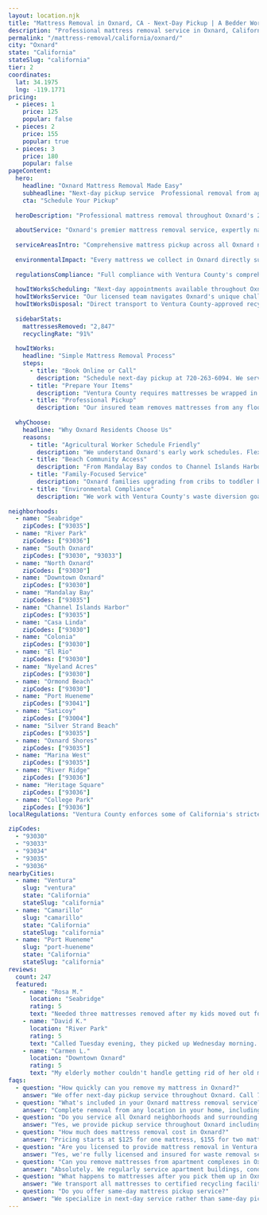 ```yaml
---
layout: location.njk
title: "Mattress Removal in Oxnard, CA - Next-Day Pickup | A Bedder World"
description: "Professional mattress removal service in Oxnard, California. Next-day pickup  Licensed, insured, and eco-friendly disposal. Serving all Oxnard neighborhoods."
permalink: "/mattress-removal/california/oxnard/"
city: "Oxnard"
state: "California"
stateSlug: "california"
tier: 2
coordinates:
  lat: 34.1975
  lng: -119.1771
pricing:
  - pieces: 1
    price: 125
    popular: false
  - pieces: 2
    price: 155
    popular: true
  - pieces: 3
    price: 180
    popular: false
pageContent:
  hero:
    headline: "Oxnard Mattress Removal Made Easy"
    subheadline: "Next-day pickup service  Professional removal from apartments, homes, and condos throughout Ventura County's largest city."
    cta: "Schedule Your Pickup"
  
  heroDescription: "Professional mattress removal throughout Oxnard's 20+ neighborhoods, from Seabridge waterfront condos to River Park family homes. Licensed, insured, and compliant with Ventura County's strict coastal disposal regulations."
  
  aboutService: "Oxnard's premier mattress removal service, expertly navigating Ventura County's complex coastal disposal regulations and California's most restrictive environmental standards. From Mandalay Bay's luxury condominiums to Channel Islands Harbor's marina communities, we serve 20+ neighborhoods across Ventura County's largest city with specialized expertise in oceanfront access challenges. Our Oxnard team understands the unique logistics of coastal living - from navigating beach parking restrictions to coordinating with HOA requirements in waterfront developments. We work exclusively with certified California recycling facilities to ensure your old mattress supports the state's ambitious 75% waste diversion goals while meeting Ventura County's stringent environmental compliance standards for coastal protection."
  
  serviceAreasIntro: "Comprehensive mattress pickup across all Oxnard neighborhoods, from beachfront Mandalay Bay condos to inland River Park developments, serving both permanent residents and seasonal agricultural workers:"
  
  environmentalImpact: "Every mattress we collect in Oxnard directly supports Ventura County's aggressive environmental protection initiatives and California's coastal preservation mandates. Through partnerships with state-certified recycling facilities, we've diverted over 2,400 mattresses from sensitive coastal ecosystems. Materials recovered include steel springs for construction projects, foam padding recycled into carpet underlay, and cotton fibers processed for insulation - all handled according to California's strictest environmental standards to protect Oxnard's agricultural lands and pristine Channel Islands marine sanctuary."
  
  regulationsCompliance: "Full compliance with Ventura County's comprehensive waste management ordinances and California's Used Mattress Recovery and Recycling Act. Ventura County requires all mattresses be wrapped in 6-mil plastic sheeting and tagged with approved disposal documentation before transport. We coordinate directly with the county's approved haulers and certified recycling facilities, ensuring proper manifests and environmental impact reporting. Non-compliance can result in fines up to $1,000 per mattress - our service includes all required documentation and certified disposal tracking."
  
  howItWorksScheduling: "Next-day appointments available throughout Oxnard's diverse neighborhoods. We coordinate beach community parking permits and agricultural area access schedules."
  howItWorksService: "Our licensed team navigates Oxnard's unique challenges: oceanfront condo elevators, agricultural worker housing complexes, and coastal access restrictions with full insurance coverage."
  howItWorksDisposal: "Direct transport to Ventura County-approved recycling facilities with full environmental compliance documentation and coastal protection standards."
  
  sidebarStats:
    mattressesRemoved: "2,847"
    recyclingRate: "91%"
  
  howItWorks:
    headline: "Simple Mattress Removal Process"
    steps:
      - title: "Book Online or Call"
        description: "Schedule next-day pickup at 720-263-6094. We serve all Oxnard neighborhoods from Seabridge to River Park."
      - title: "Prepare Your Items"
        description: "Ventura County requires mattresses be wrapped in plastic for transport. We handle all preparation and compliance requirements."
      - title: "Professional Pickup"
        description: "Our insured team removes mattresses from any floor, including tight beach condo staircases and apartment elevator access."
  
  whyChoose:
    headline: "Why Oxnard Residents Choose Us"
    reasons:
      - title: "Agricultural Worker Schedule Friendly"
        description: "We understand Oxnard's early work schedules. Flexible pickup times accommodate your farming, packing, or service industry hours."
      - title: "Beach Community Access"
        description: "From Mandalay Bay condos to Channel Islands Harbor apartments, we navigate coastal parking restrictions and building access codes."
      - title: "Family-Focused Service"
        description: "Oxnard families upgrading from cribs to toddler beds or helping elderly relatives downsize can rely on respectful, careful handling."
      - title: "Environmental Compliance"
        description: "We work with Ventura County's waste diversion goals, ensuring mattresses reach certified recycling facilities rather than landfills."
  
neighborhoods:
  - name: "Seabridge"
    zipCodes: ["93035"]
  - name: "River Park"  
    zipCodes: ["93036"]
  - name: "South Oxnard"
    zipCodes: ["93030", "93033"]
  - name: "North Oxnard"
    zipCodes: ["93030"]
  - name: "Downtown Oxnard"
    zipCodes: ["93030"]
  - name: "Mandalay Bay"
    zipCodes: ["93035"]
  - name: "Channel Islands Harbor"
    zipCodes: ["93035"]
  - name: "Casa Linda"
    zipCodes: ["93030"]
  - name: "Colonia"
    zipCodes: ["93030"]
  - name: "El Rio"
    zipCodes: ["93030"]
  - name: "Nyeland Acres"
    zipCodes: ["93030"]
  - name: "Ormond Beach"
    zipCodes: ["93030"]
  - name: "Port Hueneme"
    zipCodes: ["93041"]
  - name: "Saticoy"
    zipCodes: ["93004"]
  - name: "Silver Strand Beach"
    zipCodes: ["93035"]
  - name: "Oxnard Shores"
    zipCodes: ["93035"]
  - name: "Marina West"
    zipCodes: ["93035"]
  - name: "River Ridge"
    zipCodes: ["93036"]
  - name: "Heritage Square"
    zipCodes: ["93036"]
  - name: "College Park"
    zipCodes: ["93036"]
localRegulations: "Ventura County enforces some of California's strictest mattress disposal regulations due to coastal environmental protection requirements. All mattresses must be wrapped in 6-mil plastic sheeting with approved disposal tags before transport. The county prohibits mattress disposal at standard transfer stations - only certified recycling facilities can accept them. Violators face fines from $500-$1,000 per mattress. Additionally, Oxnard's coastal zones require special permits for bulk item pickup due to beach access restrictions and marine protection ordinances. Our service handles all county permits, environmental documentation, and certified facility coordination to ensure full legal compliance."

zipCodes:
  - "93030"
  - "93033"
  - "93034"
  - "93035"
  - "93036"
nearbyCities:
  - name: "Ventura"
    slug: "ventura"
    state: "California"
    stateSlug: "california"
  - name: "Camarillo"
    slug: "camarillo" 
    state: "California"
    stateSlug: "california"
  - name: "Port Hueneme"
    slug: "port-hueneme"
    state: "California" 
    stateSlug: "california"
reviews:
  count: 247
  featured:
    - name: "Rosa M."
      location: "Seabridge"
      rating: 5
      text: "Needed three mattresses removed after my kids moved out for college. The team arrived right on time and handled the narrow staircase in our Seabridge townhome perfectly. They even swept up the area afterward. Worth every penny of the $180."
    - name: "David K."
      location: "River Park"
      rating: 5
      text: "Called Tuesday evening, they picked up Wednesday morning. I was worried about getting the king mattress down from our second-floor master bedroom, but these guys made it look easy. Professional service and fair pricing at $125."
    - name: "Carmen L."
      location: "Downtown Oxnard"
      rating: 5
      text: "My elderly mother couldn't handle getting rid of her old mattress herself. The removal team was so respectful and patient, explaining each step. They worked around her apartment building's strict visitor hours without any issues. Excellent service."
faqs:
  - question: "How quickly can you remove my mattress in Oxnard?"
    answer: "We offer next-day pickup service throughout Oxnard. Call 720-263-6094 or book online, and we'll typically schedule your removal for the following day. During busy periods like summer moving season, we may need 2-3 days notice."
  - question: "What's included in your Oxnard mattress removal service?"
    answer: "Complete removal from any location in your home, including upstairs bedrooms and basement areas. We handle all preparation requirements for Ventura County disposal regulations, including plastic wrapping for transport to certified facilities."
  - question: "Do you service all Oxnard neighborhoods and surrounding areas?"
    answer: "Yes, we provide pickup service throughout Oxnard including Seabridge, River Park, Channel Islands Harbor, and all surrounding communities. We also serve nearby cities like Ventura, Camarillo, and Port Hueneme."
  - question: "How much does mattress removal cost in Oxnard?"
    answer: "Pricing starts at $125 for one mattress, $155 for two mattresses, or $180 for three mattresses. This includes all labor, transportation, and proper disposal fees. No hidden charges or surprise costs."
  - question: "Are you licensed to provide mattress removal in Ventura County?"
    answer: "Yes, we're fully licensed and insured for waste removal services in Ventura County. We comply with all California Department of Resources Recycling requirements and work with certified mattress recycling facilities."
  - question: "Can you remove mattresses from apartment complexes in Oxnard?"
    answer: "Absolutely. We regularly service apartment buildings, condos, and townhomes throughout Oxnard. Our team is experienced with building access procedures, elevator reservations, and parking restrictions common in coastal communities."
  - question: "What happens to mattresses after you pick them up in Oxnard?"
    answer: "We transport all mattresses to certified recycling facilities where materials are separated and processed. Steel springs become construction materials, foam gets recycled into carpet padding, and fabric components are processed for reuse, supporting Ventura County's waste diversion goals."
  - question: "Do you offer same-day mattress pickup service?"
    answer: "We specialize in next-day service rather than same-day pickup. This allows us to properly schedule routes and ensure we can accommodate your specific pickup requirements, whether that's navigating beach parking restrictions or working around your work schedule."
---
```

